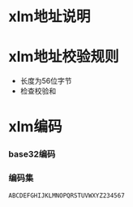 # xlm地址说明

# xlm地址校验规则
* 长度为56位字节
* 检查校验和

# xlm编码
### base32编码

### 编码集
``ABCDEFGHIJKLMNOPQRSTUVWXYZ234567``